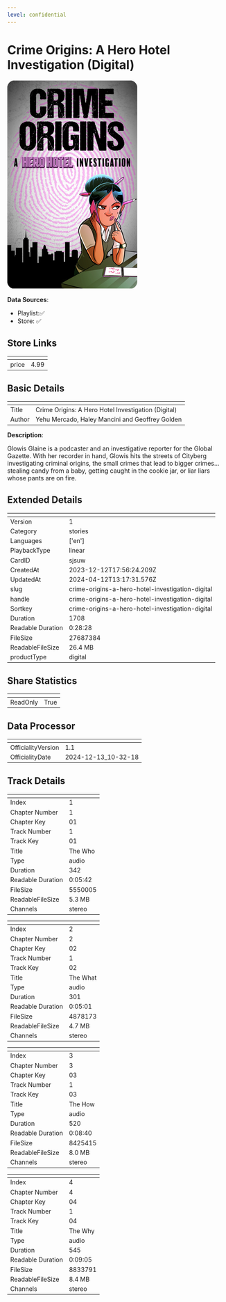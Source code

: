 ```yaml
---
level: confidential
---
```

# Crime Origins: A Hero Hotel Investigation (Digital)

![card_[sjsuw].png](../../img/cards/card_[sjsuw].png)

**Data Sources**: 

- Playlist:✅
- Store: ✅


## Store Links

| <!-- --> | <!-- --> |
| - | - |
| price | 4.99 |


## Basic Details

| <!-- --> | <!-- --> |
| - | - |
| Title | Crime Origins: A Hero Hotel Investigation (Digital) |
| Author | Yehu Mercado, Haley Mancini and Geoffrey Golden |

**Description**:

Glowis Glaine is a podcaster and an investigative reporter for the Global Gazette. With her recorder in hand, Glowis hits the streets of Cityberg investigating criminal origins, the small crimes that lead to bigger crimes... stealing candy from a baby, getting caught in the cookie jar, or liar liars whose pants are on fire.


## Extended Details

| <!-- --> | <!-- --> |
| - | - |
| Version | 1 |
| Category | stories |
| Languages | ['en'] |
| PlaybackType | linear |
| CardID | sjsuw |
| CreatedAt | 2023-12-12T17:56:24.209Z |
| UpdatedAt | 2024-04-12T13:17:31.576Z |
| slug | crime-origins-a-hero-hotel-investigation-digital |
| handle | crime-origins-a-hero-hotel-investigation-digital |
| Sortkey | crime-origins-a-hero-hotel-investigation-digital |
| Duration | 1708 |
| Readable Duration | 0:28:28 |
| FileSize | 27687384 |
| ReadableFileSize | 26.4 MB |
| productType | digital |


## Share Statistics

| <!-- --> | <!-- --> |
| - | - |
| ReadOnly | True |


## Data Processor

| <!-- --> | <!-- --> |
| - | - |
| OfficialityVersion | 1.1
| OfficialityDate | 2024-12-13_10-32-18


## Track Details

| <!-- --> | <!-- --> |
| - | - |
| Index | 1 |
| Chapter Number | 1 |
| Chapter Key | 01 |
| Track Number | 1 |
| Track Key | 01 |
| Title | The Who |
| Type | audio |
| Duration | 342 |
| Readable Duration | 0:05:42 |
| FileSize | 5550005 |
| ReadableFileSize | 5.3 MB |
| Channels | stereo |

| <!-- --> | <!-- --> |
| - | - |
| Index | 2 |
| Chapter Number | 2 |
| Chapter Key | 02 |
| Track Number | 1 |
| Track Key | 02 |
| Title | The What |
| Type | audio |
| Duration | 301 |
| Readable Duration | 0:05:01 |
| FileSize | 4878173 |
| ReadableFileSize | 4.7 MB |
| Channels | stereo |

| <!-- --> | <!-- --> |
| - | - |
| Index | 3 |
| Chapter Number | 3 |
| Chapter Key | 03 |
| Track Number | 1 |
| Track Key | 03 |
| Title | The How |
| Type | audio |
| Duration | 520 |
| Readable Duration | 0:08:40 |
| FileSize | 8425415 |
| ReadableFileSize | 8.0 MB |
| Channels | stereo |

| <!-- --> | <!-- --> |
| - | - |
| Index | 4 |
| Chapter Number | 4 |
| Chapter Key | 04 |
| Track Number | 1 |
| Track Key | 04 |
| Title | The Why |
| Type | audio |
| Duration | 545 |
| Readable Duration | 0:09:05 |
| FileSize | 8833791 |
| ReadableFileSize | 8.4 MB |
| Channels | stereo |

